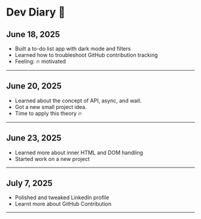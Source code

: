# Dev Diary 📓

## June 18, 2025
- Built a to-do list app with dark mode and filters
- Learned how to troubleshoot GitHub contribution tracking
- Feeling: 🔥 motivated
---
## June 20, 2025
- Learned about the concept of API, async, and wait.
- Got a new small project idea.
- Time to apply this theory 🔥
---
## June 23, 2025
- Learned more about inner HTML and DOM handling
- Started work on a new project
---
## July 7, 2025
- Polished and tweaked LinkedIn profile
- Learnt more about GitHub Contribution
---
